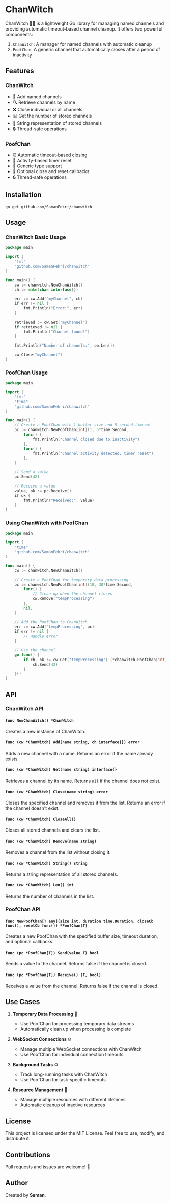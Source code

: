 # ChanWitch

ChanWitch 🧙‍♀️ is a lightweight Go library for managing named channels and providing automatic timeout-based channel cleanup. It offers two powerful components:

1. `ChanWitch`: A manager for named channels with automatic cleanup
2. `PoofChan`: A generic channel that automatically closes after a period of inactivity

## Features

### ChanWitch
- 🌟 Add named channels
- 🔍 Retrieve channels by name
- ❌ Close individual or all channels
- 📊 Get the number of stored channels
- 📝 String representation of stored channels
- 🔒 Thread-safe operations

### PoofChan
- ⏰ Automatic timeout-based closing
- 🔄 Activity-based timer reset
- 🎯 Generic type support
- 🔔 Optional close and reset callbacks
- 🔒 Thread-safe operations

## Installation

```sh
go get github.com/SamanFekri/chanwitch
```

## Usage

### ChanWitch Basic Usage

```go
package main

import (
    "fmt"
    "github.com/SamanFekri/chanwitch"
)

func main() {
    cw := chanwitch.NewChanWitch()
    ch := make(chan interface{})

    err := cw.Add("myChannel", ch)
    if err != nil {
        fmt.Println("Error:", err)
    }

    retrieved := cw.Get("myChannel")
    if retrieved != nil {
        fmt.Println("Channel found!")
    }

    fmt.Println("Number of channels:", cw.Len())

    cw.Close("myChannel")
}
```

### PoofChan Usage

```go
package main

import (
    "fmt"
    "time"
    "github.com/SamanFekri/chanwitch"
)

func main() {
    // Create a PoofChan with 1 buffer size and 5 second timeout
    pc := chanwitch.NewPoofChan[int](1, 5*time.Second,
        func() {
            fmt.Println("Channel closed due to inactivity")
        },
        func() {
            fmt.Println("Channel activity detected, timer reset")
        },
    )

    // Send a value
    pc.Send(42)

    // Receive a value
    value, ok := pc.Receive()
    if ok {
        fmt.Println("Received:", value)
    }
}
```

### Using ChanWitch with PoofChan

```go
package main

import (
    "time"
    "github.com/SamanFekri/chanwitch"
)

func main() {
    cw := chanwitch.NewChanWitch()

    // Create a PoofChan for temporary data processing
    pc := chanwitch.NewPoofChan[int](10, 30*time.Second,
        func() {
            // Clean up when the channel closes
            cw.Remove("tempProcessing")
        },
        nil,
    )

    // Add the PoofChan to ChanWitch
    err := cw.Add("tempProcessing", pc)
    if err != nil {
        // Handle error
    }

    // Use the channel
    go func() {
        if ch, ok := cw.Get("tempProcessing").(*chanwitch.PoofChan[int]); ok {
            ch.Send(42)
        }
    }()
}
```

## API

### ChanWitch API

#### `func NewChanWitch() *ChanWitch`
Creates a new instance of ChanWitch.

#### `func (cw *ChanWitch) Add(name string, ch interface{}) error`
Adds a new channel with a name. Returns an error if the name already exists.

#### `func (cw *ChanWitch) Get(name string) interface{}`
Retrieves a channel by its name. Returns `nil` if the channel does not exist.

#### `func (cw *ChanWitch) Close(name string) error`
Closes the specified channel and removes it from the list. Returns an error if the channel doesn't exist.

#### `func (cw *ChanWitch) CloseAll()`
Closes all stored channels and clears the list.

#### `func (cw *ChanWitch) Remove(name string)`
Removes a channel from the list without closing it.

#### `func (cw *ChanWitch) String() string`
Returns a string representation of all stored channels.

#### `func (cw *ChanWitch) Len() int`
Returns the number of channels in the list.

### PoofChan API

#### `func NewPoofChan[T any](size int, duration time.Duration, closeCb func(), resetCb func()) *PoofChan[T]`
Creates a new PoofChan with the specified buffer size, timeout duration, and optional callbacks.

#### `func (pc *PoofChan[T]) Send(value T) bool`
Sends a value to the channel. Returns false if the channel is closed.

#### `func (pc *PoofChan[T]) Receive() (T, bool)`
Receives a value from the channel. Returns false if the channel is closed.

## Use Cases

1. **Temporary Data Processing** 🚀
   - Use PoofChan for processing temporary data streams
   - Automatically clean up when processing is complete

2. **WebSocket Connections** 🌐
   - Manage multiple WebSocket connections with ChanWitch
   - Use PoofChan for individual connection timeouts

3. **Background Tasks** ⚙️
   - Track long-running tasks with ChanWitch
   - Use PoofChan for task-specific timeouts

4. **Resource Management** 🔧
   - Manage multiple resources with different lifetimes
   - Automatic cleanup of inactive resources

## License
This project is licensed under the MIT License. Feel free to use, modify, and distribute it.

## Contributions
Pull requests and issues are welcome! 🚀

## Author
Created by **Saman**.

